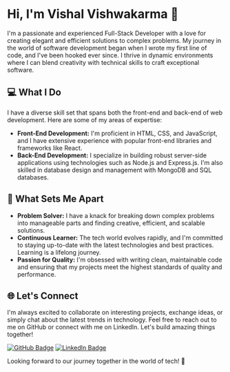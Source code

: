 # Hi, I'm Vishal Vishwakarma 👋

I'm a passionate and experienced Full-Stack Developer with a love for creating elegant and efficient solutions to complex problems. My journey in the world of software development began when I wrote my first line of code, and I've been hooked ever since. I thrive in dynamic environments where I can blend creativity with technical skills to craft exceptional software.

## 💻 What I Do

I have a diverse skill set that spans both the front-end and back-end of web development. Here are some of my areas of expertise:

- **Front-End Development:** I'm proficient in HTML, CSS, and JavaScript, and I have extensive experience with popular front-end libraries and frameworks like React.
- **Back-End Development:** I specialize in building robust server-side applications using technologies such as Node.js and Express.js. I'm also skilled in database design and management with MongoDB and SQL databases.

## 🌟 What Sets Me Apart

- **Problem Solver:** I have a knack for breaking down complex problems into manageable parts and finding creative, efficient, and scalable solutions.
- **Continuous Learner:** The tech world evolves rapidly, and I'm committed to staying up-to-date with the latest technologies and best practices. Learning is a lifelong journey.
- **Passion for Quality:** I'm obsessed with writing clean, maintainable code and ensuring that my projects meet the highest standards of quality and performance.

## 🌐 Let's Connect

I'm always excited to collaborate on interesting projects, exchange ideas, or simply chat about the latest trends in technology. Feel free to reach out to me on GitHub or connect with me on LinkedIn. Let's build amazing things together!

[![GitHub Badge](https://img.shields.io/badge/GitHub-%40Vishalvishwakarma-blue)](https://github.com/Vishalvishwakarma11)
[![LinkedIn Badge](https://img.shields.io/badge/LinkedIn-%40vishal--vishwakarma-blue)](https://www.linkedin.com/in/vishal-vishwakarma-472365215/)

Looking forward to our journey together in the world of tech! 🚀

